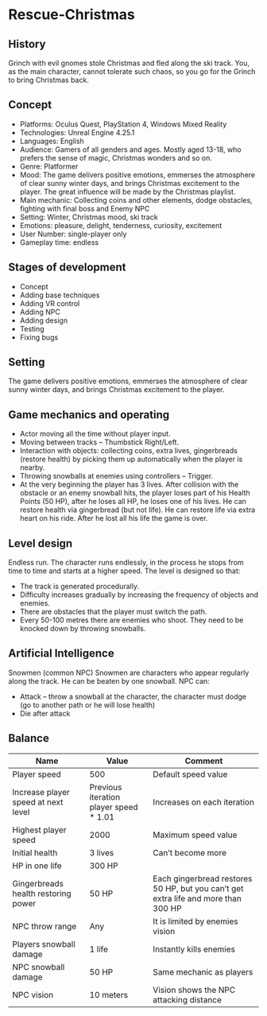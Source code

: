 # Rescue-Christmas

## History
Grinch with evil gnomes stole Christmas and fled along the ski track. You, as the main character, cannot tolerate such chaos, so you go for the Grinch to bring Christmas back.

## Concept
* Platforms: Oculus Quest, PlayStation 4, Windows Mixed Reality
* Technologies: Unreal Engine 4.25.1
* Languages: English
* Audience: Gamers of all genders and ages. Mostly aged 13-18, who prefers the sense of magic, Christmas wonders and so on. 
* Genre: Platformer
* Mood: The game delivers positive emotions, emmerses the atmosphere of clear sunny winter days, and brings Christmas excitement to the player. The great influence will be made by the Christmas playlist.
* Main mechanic: Collecting coins and other elements, dodge obstacles, fighting with final boss and Enemy NPC
* Setting: Winter, Christmas mood, ski track
* Emotions: pleasure, delight, tenderness, curiosity, excitement
* User Number: single-player only
* Gameplay time: endless

## Stages of development
* Concept
* Adding base techniques
* Adding VR control
* Adding NPC
* Adding design
* Testing
* Fixing bugs

## Setting 
The game delivers positive emotions, emmerses the atmosphere of clear sunny winter days, and brings Christmas excitement to the player.

## Game mechanics and operating
* Actor moving all the time without player input.
* Moving between tracks – Thumbstick Right/Left.
* Interaction with objects: collecting coins, extra lives, gingerbreads (restore health) by picking them up automatically when the player is nearby.
* Throwing snowballs at enemies using controllers – Trigger.
* At the very beginning the player has 3 lives. After collision with the obstacle or an enemy snowball hits, the player loses part of his Health Points (50 HP), after he loses all HP, he loses one of his lives. He can restore health via gingerbread (but not life). He can restore life via extra heart on his ride. After he lost all his life the game is over.

## Level design
Endless run. The character runs endlessly, in the process he stops from time to time and starts at a higher speed. 
The level is designed so that:
* The track is generated procedurally.
* Difficulty increases gradually by increasing the frequency of objects and enemies.
* There are obstacles that the player must switch the path. 
* Every 50-100 metres there are enemies who shoot. They need to be knocked down by throwing snowballs. 

## Artificial Intelligence
Snowmen (common NPC)
Snowmen are characters who appear regularly along the track. He can be beaten by one snowball. 
NPC can:
* Attack – throw a snowball at the character, the character must dodge (go to another path or he will lose health)
* Die after attack

## Balance
| Name | Value | Comment |
| --- | --- | --- |
| Player speed | 500 | Default speed value |
| Increase player speed at next level | Previous iteration player speed * 1.01 | Increases on each iteration |
| Highest player speed | 2000 | Maximum speed value |
| Initial health | 3 lives | Can’t become more |
| HP in one life | 300 HP | |
| Gingerbreads health restoring power | 50 HP | Each gingerbread restores 50 HP, but you can’t get extra life and more than 300 HP |
| NPC throw range | Any | It is limited by enemies vision |
| Players snowball damage  | 1 life | Instantly kills enemies |
| NPC snowball damage | 50 HP | Same mechanic as players |
| NPC vision | 10 meters | Vision shows the NPC attacking distance |












